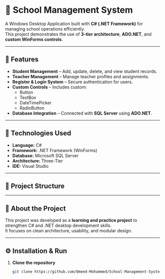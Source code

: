 ﻿# 🏫 School Management System

A Windows Desktop Application built with **C# (.NET Framework)** for managing school operations efficiently.  
This project demonstrates the use of **3-tier architecture**, **ADO.NET**, and **custom WinForms controls**.

---

## 🚀 Features
- **Student Management** – Add, update, delete, and view student records.  
- **Teacher Management** – Manage teacher profiles and assignments.  
- **Register & Login System** – Secure authentication for users.  
- **Custom Controls** – Includes custom:
  - Button  
  - TextBox  
  - DateTimePicker  
  - RadioButton  
- **Database Integration** – Connected with **SQL Server** using **ADO.NET**.

---

## 🧱 Technologies Used
- **Language:** C#  
- **Framework:** .NET Framework (WinForms)  
- **Database:** Microsoft SQL Server  
- **Architecture:** Three-Tier  
- **IDE:** Visual Studio  

---

## 📁 Project Structure

---

## 🧠 About the Project
This project was developed as a **learning and practice project** to strengthen C# and .NET desktop development skills.  
It focuses on clean architecture, usability, and modular design.

---

## ⚙️ Installation & Run

1. **Clone the repository**  
   ```bash
   git clone https://github.com/Omeed-Mohammed/School-Management-System.git
